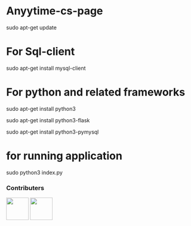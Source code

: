 # Anyytime-cs-page

sudo apt-get update
# For Sql-client
sudo apt-get install mysql-client

# For python and related frameworks

sudo apt-get install python3

sudo apt-get install python3-flask

sudo apt-get install python3-pymysql

# for running application
sudo python3 index.py

### Contributers

<img src="https://user-images.githubusercontent.com/38530748/142772996-16beb141-7686-42b5-8b42-b46d9ee92235.png" width="60" height="60"/> <img src="https://user-images.githubusercontent.com/38530748/142773194-5f66c3ba-e5a4-4763-b0a9-51155dc4e17a.png" width="60" height="60"/>
